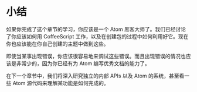# 小结

如果你完成了这个章节的学习，你应该是一个 Atom 黑客大师了。我们已经讨论了你应该如何用 CoffeeScript 工作，以及在创建包的过程中如何利用好它。现在你也应该能在你自己创建的主题中做到这些。

即使当某事出现错误，你应该很容易地来调试这些错误。而且出现错误的情况也应该是非常少的，因为你已经有为 Atom 编写优秀文档的能力了。

在下一个章节中，我们将深入研究独立的内部 APIs 以及 Atom 的系统，甚至看一些 Atom 源代码来理解某功能是如何完成的。
